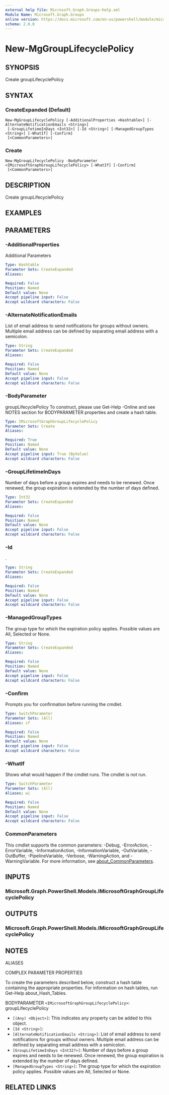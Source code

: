 ```yaml
---
external help file: Microsoft.Graph.Groups-help.xml
Module Name: Microsoft.Graph.Groups
online version: https://docs.microsoft.com/en-us/powershell/module/microsoft.graph.groups/new-mggrouplifecyclepolicy
schema: 2.0.0
---
```


# New-MgGroupLifecyclePolicy

## SYNOPSIS
Create groupLifecyclePolicy

## SYNTAX

### CreateExpanded (Default)
```
New-MgGroupLifecyclePolicy [-AdditionalProperties <Hashtable>] [-AlternateNotificationEmails <String>]
 [-GroupLifetimeInDays <Int32>] [-Id <String>] [-ManagedGroupTypes <String>] [-WhatIf] [-Confirm]
 [<CommonParameters>]
```

### Create
```
New-MgGroupLifecyclePolicy -BodyParameter <IMicrosoftGraphGroupLifecyclePolicy> [-WhatIf] [-Confirm]
 [<CommonParameters>]
```

## DESCRIPTION
Create groupLifecyclePolicy

## EXAMPLES

## PARAMETERS

### -AdditionalProperties
Additional Parameters

```yaml
Type: Hashtable
Parameter Sets: CreateExpanded
Aliases:

Required: False
Position: Named
Default value: None
Accept pipeline input: False
Accept wildcard characters: False
```

### -AlternateNotificationEmails
List of email address to send notifications for groups without owners.
Multiple email address can be defined by separating email address with a semicolon.

```yaml
Type: String
Parameter Sets: CreateExpanded
Aliases:

Required: False
Position: Named
Default value: None
Accept pipeline input: False
Accept wildcard characters: False
```

### -BodyParameter
groupLifecyclePolicy
To construct, please use Get-Help -Online and see NOTES section for BODYPARAMETER properties and create a hash table.

```yaml
Type: IMicrosoftGraphGroupLifecyclePolicy
Parameter Sets: Create
Aliases:

Required: True
Position: Named
Default value: None
Accept pipeline input: True (ByValue)
Accept wildcard characters: False
```

### -GroupLifetimeInDays
Number of days before a group expires and needs to be renewed.
Once renewed, the group expiration is extended by the number of days defined.

```yaml
Type: Int32
Parameter Sets: CreateExpanded
Aliases:

Required: False
Position: Named
Default value: None
Accept pipeline input: False
Accept wildcard characters: False
```

### -Id
.

```yaml
Type: String
Parameter Sets: CreateExpanded
Aliases:

Required: False
Position: Named
Default value: None
Accept pipeline input: False
Accept wildcard characters: False
```

### -ManagedGroupTypes
The group type for which the expiration policy applies.
Possible values are All, Selected or None.

```yaml
Type: String
Parameter Sets: CreateExpanded
Aliases:

Required: False
Position: Named
Default value: None
Accept pipeline input: False
Accept wildcard characters: False
```

### -Confirm
Prompts you for confirmation before running the cmdlet.

```yaml
Type: SwitchParameter
Parameter Sets: (All)
Aliases: cf

Required: False
Position: Named
Default value: None
Accept pipeline input: False
Accept wildcard characters: False
```

### -WhatIf
Shows what would happen if the cmdlet runs.
The cmdlet is not run.

```yaml
Type: SwitchParameter
Parameter Sets: (All)
Aliases: wi

Required: False
Position: Named
Default value: None
Accept pipeline input: False
Accept wildcard characters: False
```

### CommonParameters
This cmdlet supports the common parameters: -Debug, -ErrorAction, -ErrorVariable, -InformationAction, -InformationVariable, -OutVariable, -OutBuffer, -PipelineVariable, -Verbose, -WarningAction, and -WarningVariable. For more information, see [about_CommonParameters](http://go.microsoft.com/fwlink/?LinkID=113216).

## INPUTS

### Microsoft.Graph.PowerShell.Models.IMicrosoftGraphGroupLifecyclePolicy
## OUTPUTS

### Microsoft.Graph.PowerShell.Models.IMicrosoftGraphGroupLifecyclePolicy
## NOTES

ALIASES

COMPLEX PARAMETER PROPERTIES

To create the parameters described below, construct a hash table containing the appropriate properties. For information on hash tables, run Get-Help about_Hash_Tables.


BODYPARAMETER `<IMicrosoftGraphGroupLifecyclePolicy>`: groupLifecyclePolicy
  - `[(Any) <Object>]`: This indicates any property can be added to this object.
  - `[Id <String>]`: 
  - `[AlternateNotificationEmails <String>]`: List of email address to send notifications for groups without owners. Multiple email address can be defined by separating email address with a semicolon.
  - `[GroupLifetimeInDays <Int32?>]`: Number of days before a group expires and needs to be renewed. Once renewed, the group expiration is extended by the number of days defined.
  - `[ManagedGroupTypes <String>]`: The group type for which the expiration policy applies. Possible values are All, Selected or None.

## RELATED LINKS
